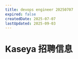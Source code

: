 ```yaml
---
title: devops engineer 20250707
expired: false
createdDate: 2025-07-07
lastUpdated: 2025-09-03
---
```


# Kaseya 招聘信息

<JobPostingTable job-posting-json-path="kaseya/data/devops-engineer-20250707" />